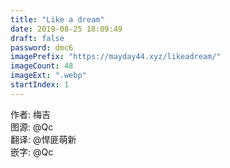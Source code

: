 ```yaml
---
title: "Like a dream"
date: 2019-08-25 18:09:49
draft: false
password: dmc6
imagePrefix: "https://mayday44.xyz/likeadream/"  
imageCount: 48
imageExt: ".webp" 
startIndex: 1
---
```

作者: 梅吉  
图源: @Qc  
翻译: @悍匪萌新  
嵌字: @Qc
